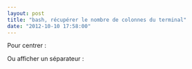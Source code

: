 ```yaml
---
layout: post
title: "bash, récupérer le nombre de colonnes du terminal"
date: "2012-10-10 17:58:00"
---
```

Pour centrer :

<script src="http://pastebin.com/embed_js.php?i=7pEj4zvg"></script>

Ou afficher un séparateur :

<script src="http://pastebin.com/embed_js.php?i=QHRg5J6F"></script>

<div style="height: 0; overflow: hidden;">tput, printf</div>

